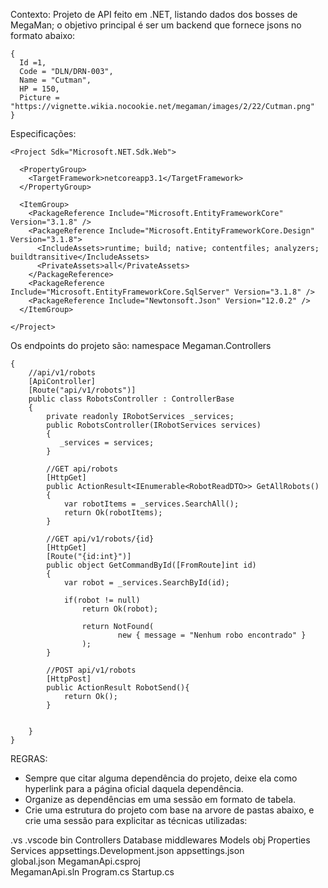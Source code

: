 Contexto:
Projeto de API feito em .NET, listando dados dos bosses de MegaMan; o objetivo principal é ser um backend que fornece jsons no formato abaixo:

```
{
  Id =1,
  Code = "DLN/DRN-003",
  Name = "Cutman",
  HP = 150,
  Picture = "https://vignette.wikia.nocookie.net/megaman/images/2/22/Cutman.png"
}
```

Especificações:

```
<Project Sdk="Microsoft.NET.Sdk.Web">

  <PropertyGroup>
    <TargetFramework>netcoreapp3.1</TargetFramework>
  </PropertyGroup>

  <ItemGroup>
    <PackageReference Include="Microsoft.EntityFrameworkCore" Version="3.1.8" />
    <PackageReference Include="Microsoft.EntityFrameworkCore.Design" Version="3.1.8">
      <IncludeAssets>runtime; build; native; contentfiles; analyzers; buildtransitive</IncludeAssets>
      <PrivateAssets>all</PrivateAssets>
    </PackageReference>
    <PackageReference Include="Microsoft.EntityFrameworkCore.SqlServer" Version="3.1.8" />
    <PackageReference Include="Newtonsoft.Json" Version="12.0.2" />
  </ItemGroup>

</Project>
```

Os endpoints do projeto são:
namespace Megaman.Controllers

```
{
    //api/v1/robots
    [ApiController]
    [Route("api/v1/robots")]
    public class RobotsController : ControllerBase
    {
        private readonly IRobotServices _services;
        public RobotsController(IRobotServices services)
        {
           _services = services;
        }

        //GET api/robots
        [HttpGet]
        public ActionResult<IEnumerable<RobotReadDTO>> GetAllRobots()
        {
            var robotItems = _services.SearchAll();
            return Ok(robotItems);
        }

        //GET api/v1/robots/{id}
        [HttpGet]
        [Route("{id:int}")]
        public object GetCommandById([FromRoute]int id)
        {
            var robot = _services.SearchById(id);

            if(robot != null)
                return Ok(robot);

                return NotFound(
                        new { message = "Nenhum robo encontrado" }
                );
        }

        //POST api/v1/robots
        [HttpPost]
        public ActionResult RobotSend(){
            return Ok();
        }


    }
}
```

REGRAS:

- Sempre que citar alguma dependência do projeto, deixe ela como hyperlink para a página oficial daquela dependência.
- Organize as dependências em uma sessão em formato de tabela.
- Crie uma estrutura do projeto com base na arvore de pastas abaixo, e crie uma sessão para explicitar as técnicas utilizadas:

.vs
.vscode
bin
Controllers
Database
middlewares
Models
obj
Properties
Services
appsettings.Development.json
appsettings.json  
global.json
MegamanApi.csproj  
MegamanApi.sln
Program.cs
Startup.cs
